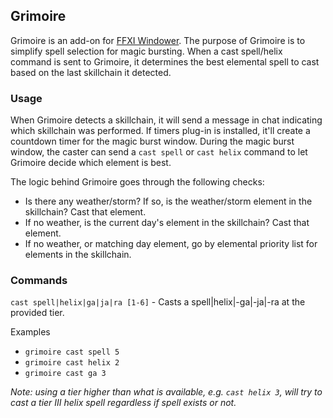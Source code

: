 ## Grimoire
Grimoire is an add-on for [FFXI Windower](http://windower.net/). The purpose of Grimoire is to simplify spell selection for magic bursting. When a cast spell/helix command is sent to Grimoire, it determines the best elemental spell to cast based on the last skillchain it detected.

### Usage
When Grimoire detects a skillchain, it will send a message in chat indicating which skillchain was performed. If timers plug-in is installed, it'll create a countdown timer for the magic burst window. During the magic burst window, the caster can send a `cast spell` or `cast helix` command to let Grimoire decide which element is best. 

The logic behind Grimoire goes through the following checks:
* Is there any weather/storm? If so, is the weather/storm element in the skillchain? Cast that element.
* If no weather, is the current day's element in the skillchain? Cast that element.
* If no weather, or matching day element, go by elemental priority list for elements in the skillchain.

### Commands
`cast spell|helix|ga|ja|ra [1-6]` - Casts a spell|helix|-ga|-ja|-ra at the provided tier.

Examples 
* `grimoire cast spell 5`
* `grimoire cast helix 2`
* `grimoire cast ga 3`

*Note: using a tier higher than what is available, e.g. `cast helix 3`, will try to cast a tier III helix spell regardless if spell exists or not.*
